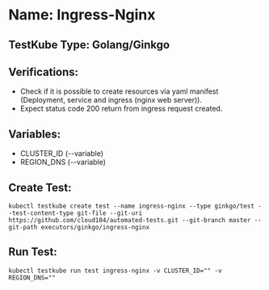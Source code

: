 # Name: Ingress-Nginx

## TestKube Type: Golang/Ginkgo

## Verifications:

- Check if it is possible to create resources via yaml manifest (Deployment, service and ingress (nginx web server)).
- Expect status code 200 return from ingress request created.

## Variables:

- CLUSTER_ID (--variable)
- REGION_DNS (--variable)

## Create Test:

```
kubectl testkube create test --name ingress-nginx --type ginkgo/test --test-content-type git-file --git-uri https://github.com/cloud104/automated-tests.git --git-branch master --git-path executors/ginkgo/ingress-nginx
```

## Run Test:

```
kubectl testkube run test ingress-nginx -v CLUSTER_ID="" -v REGION_DNS=""
```
